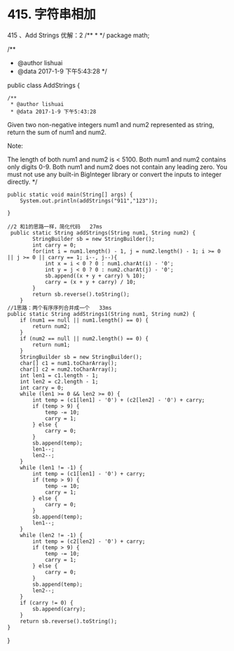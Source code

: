 # 415. 字符串相加

[](https://leetcode-cn.com/problems/add-strings/)


415 、Add Strings
优解：2
/**
 *
 */
package math;

/**
 * @author lishuai
 * @data 2017-1-9 下午5:43:28
 */

public class AddStrings {

    /**
     * @author lishuai
     * @data 2017-1-9 下午5:43:28
Given two non-negative integers num1 and num2 represented as string, return the sum of num1 and num2.

Note:

The length of both num1 and num2 is < 5100.
Both num1 and num2 contains only digits 0-9.
Both num1 and num2 does not contain any leading zero.
You must not use any built-in BigInteger library or convert the inputs to integer directly.
     */

    public static void main(String[] args) {
        System.out.println(addStrings("911","123"));

    }

    //2 和1的思路一样，简化代码   27ms
     public static String addStrings(String num1, String num2) {
            StringBuilder sb = new StringBuilder();
            int carry = 0;
            for(int i = num1.length() - 1, j = num2.length() - 1; i >= 0 || j >= 0 || carry == 1; i--, j--){
                int x = i < 0 ? 0 : num1.charAt(i) - '0';
                int y = j < 0 ? 0 : num2.charAt(j) - '0';
                sb.append((x + y + carry) % 10);
                carry = (x + y + carry) / 10;
            }
            return sb.reverse().toString();
        }
    //1思路：两个有序序列合并成一个   33ms
    public static String addStrings1(String num1, String num2) {
        if (num1 == null || num1.length() == 0) {
            return num2;
        }
        if (num2 == null || num2.length() == 0) {
            return num1;
        }
        StringBuilder sb = new StringBuilder();
        char[] c1 = num1.toCharArray();
        char[] c2 = num2.toCharArray();
        int len1 = c1.length - 1;
        int len2 = c2.length - 1;
        int carry = 0;
        while (len1 >= 0 && len2 >= 0) {
            int temp = (c1[len1] - '0') + (c2[len2] - '0') + carry;
            if (temp > 9) {
                temp -= 10;
                carry = 1;
            } else {
                carry = 0;
            }
            sb.append(temp);
            len1--;
            len2--;
        }
        while (len1 != -1) {
            int temp = (c1[len1] - '0') + carry;
            if (temp > 9) {
                temp -= 10;
                carry = 1;
            } else {
                carry = 0;
            }
            sb.append(temp);
            len1--;
        }
        while (len2 != -1) {
            int temp = (c2[len2] - '0') + carry;
            if (temp > 9) {
                temp -= 10;
                carry = 1;
            } else {
                carry = 0;
            }
            sb.append(temp);
            len2--;
        }
        if (carry != 0) {
            sb.append(carry);
        }
        return sb.reverse().toString();
    }
}

